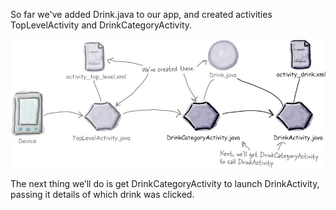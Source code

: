 So far we've added Drink.java to our app, and created activities TopLevelActivity and DrinkCategoryActivity.

![](.guides/img/45.png)

The next thing we’ll do is get DrinkCategoryActivity to launch DrinkActivity, passing it details of which drink was clicked.
